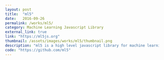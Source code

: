 ```yaml
---
layout: post
title:  "ml5"
date:   2016-09-26
permalink: /works/ml5/
category: Machine Learning Javascript Library
external_link: true
link: "https://ml5js.org"
thumbnail: /assets/images/works/ml5/thumbnail.png
description: "ml5 is a high level javascript library for machine learning. The main idea of this project is to further reduce the barriers between lower level machine learning and creative outputs using javascript."
code: "https://github.com/ml5"
---
```

